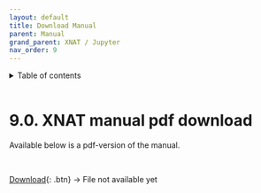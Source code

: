 ```yaml
---
layout: default
title: Download Manual
parent: Manual
grand_parent: XNAT / Jupyter
nav_order: 9
---
```


<details markdown="block">
  <summary>
    Table of contents
  </summary>
  {: .text-delta }
1. TOC
{:toc}
</details>

<br/>


# 9.0. XNAT manual pdf download

Available below is a pdf-version of the manual. 

<br/>

[Download](../../pics/logo.png){: .btn}  -> File not available yet